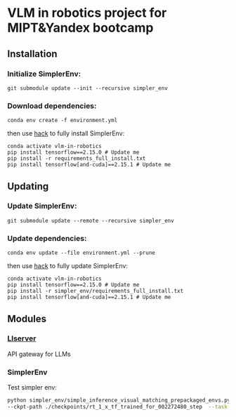 # VLM in robotics project for MIPT&Yandex bootcamp

## Installation

### Initialize SimplerEnv:

```git submodule update --init --recursive simpler_env```

### Download dependencies:

```conda env create -f environment.yml```

then use [hack](https://github.com/simpler-env/SimplerEnv/issues/26) to fully install SimplerEnv:

```
conda activate vlm-in-robotics
pip install tensorflow==2.15.0 # Update me
pip install -r requirements_full_install.txt
pip install tensorflow[and-cuda]==2.15.1 # Update me
```

## Updating

### Update SimplerEnv:

```git submodule update --remote --recursive simpler_env```

### Update dependencies:

```conda env update --file environment.yml --prune```

then use [hack](https://github.com/simpler-env/SimplerEnv/issues/26) to fully update SimplerEnv:

```
conda activate vlm-in-robotics
pip install tensorflow==2.15.0 # Update me
pip install -r simpler_env/requirements_full_install.txt
pip install tensorflow[and-cuda]==2.15.1 # Update me
```

## Modules

### [Llserver](https://github.com/AmpiroMax/llserver)
API gateway for LLMs

### SimplerEnv

Test simpler env:

```bash
python simpler_env/simple_inference_visual_matching_prepackaged_envs.py --policy rt1 \
--ckpt-path ./checkpoints/rt_1_x_tf_trained_for_002272480_step  --task widowx_stack_cube  --logging-root ./results_simple_eval/  --n-trajs 10
```
